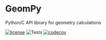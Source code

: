 # GeomPy
Python/C API library for geometry calculations

[![license](https://img.shields.io/badge/License-APACHE_2.0-blue.svg)](http://www.apache.org/licenses/)
![Tests](https://github.com/sammnnz/GeomPy/actions/workflows/tests.yml/badge.svg)
[![codecov](https://codecov.io/gh/sammnnz/GeomPy/branch/master/graph/badge.svg?token=64XGVB6FSV)](https://codecov.io/gh/sammnnz/GeomPy)